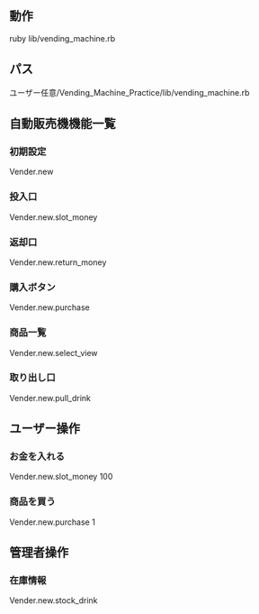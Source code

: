 ## 動作
ruby lib/vending_machine.rb

## パス
ユーザー任意/Vending_Machine_Practice/lib/vending_machine.rb

## 自動販売機機能一覧
### 初期設定
Vender.new
### 投入口
Vender.new.slot_money
### 返却口
Vender.new.return_money
### 購入ボタン
Vender.new.purchase
### 商品一覧
Vender.new.select_view
### 取り出し口
Vender.new.pull_drink

## ユーザー操作
### お金を入れる
Vender.new.slot_money 100
### 商品を買う
Vender.new.purchase 1

## 管理者操作
### 在庫情報
Vender.new.stock_drink
